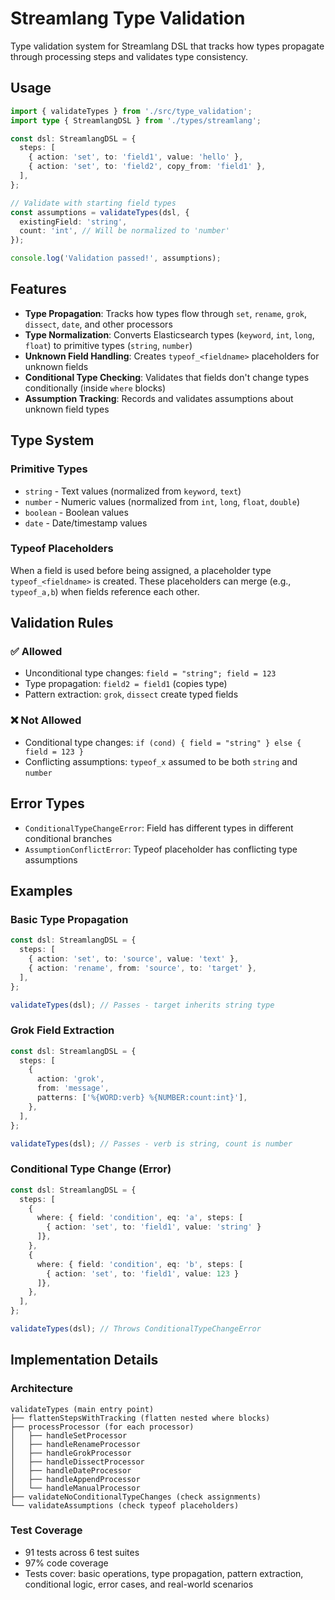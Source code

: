# Streamlang Type Validation

Type validation system for Streamlang DSL that tracks how types propagate through processing steps and validates type consistency.

## Usage

```typescript
import { validateTypes } from './src/type_validation';
import type { StreamlangDSL } from './types/streamlang';

const dsl: StreamlangDSL = {
  steps: [
    { action: 'set', to: 'field1', value: 'hello' },
    { action: 'set', to: 'field2', copy_from: 'field1' },
  ],
};

// Validate with starting field types
const assumptions = validateTypes(dsl, {
  existingField: 'string',
  count: 'int', // Will be normalized to 'number'
});

console.log('Validation passed!', assumptions);
```

## Features

- **Type Propagation**: Tracks how types flow through `set`, `rename`, `grok`, `dissect`, `date`, and other processors
- **Type Normalization**: Converts Elasticsearch types (`keyword`, `int`, `long`, `float`) to primitive types (`string`, `number`)
- **Unknown Field Handling**: Creates `typeof_<fieldname>` placeholders for unknown fields
- **Conditional Type Checking**: Validates that fields don't change types conditionally (inside `where` blocks)
- **Assumption Tracking**: Records and validates assumptions about unknown field types

## Type System

### Primitive Types
- `string` - Text values (normalized from `keyword`, `text`)
- `number` - Numeric values (normalized from `int`, `long`, `float`, `double`)
- `boolean` - Boolean values
- `date` - Date/timestamp values

### Typeof Placeholders
When a field is used before being assigned, a placeholder type `typeof_<fieldname>` is created. These placeholders can merge (e.g., `typeof_a,b`) when fields reference each other.

## Validation Rules

### ✅ Allowed
- Unconditional type changes: `field = "string"; field = 123`
- Type propagation: `field2 = field1` (copies type)
- Pattern extraction: `grok`, `dissect` create typed fields

### ❌ Not Allowed
- Conditional type changes: `if (cond) { field = "string" } else { field = 123 }`
- Conflicting assumptions: `typeof_x` assumed to be both `string` and `number`

## Error Types

- `ConditionalTypeChangeError`: Field has different types in different conditional branches
- `AssumptionConflictError`: Typeof placeholder has conflicting type assumptions

## Examples

### Basic Type Propagation
```typescript
const dsl: StreamlangDSL = {
  steps: [
    { action: 'set', to: 'source', value: 'text' },
    { action: 'rename', from: 'source', to: 'target' },
  ],
};

validateTypes(dsl); // Passes - target inherits string type
```

### Grok Field Extraction
```typescript
const dsl: StreamlangDSL = {
  steps: [
    {
      action: 'grok',
      from: 'message',
      patterns: ['%{WORD:verb} %{NUMBER:count:int}'],
    },
  ],
};

validateTypes(dsl); // Passes - verb is string, count is number
```

### Conditional Type Change (Error)
```typescript
const dsl: StreamlangDSL = {
  steps: [
    {
      where: { field: 'condition', eq: 'a', steps: [
        { action: 'set', to: 'field1', value: 'string' }
      ]},
    },
    {
      where: { field: 'condition', eq: 'b', steps: [
        { action: 'set', to: 'field1', value: 123 }
      ]},
    },
  ],
};

validateTypes(dsl); // Throws ConditionalTypeChangeError
```

## Implementation Details

### Architecture
```
validateTypes (main entry point)
├── flattenStepsWithTracking (flatten nested where blocks)
├── processProcessor (for each processor)
│   ├── handleSetProcessor
│   ├── handleRenameProcessor
│   ├── handleGrokProcessor
│   ├── handleDissectProcessor
│   ├── handleDateProcessor
│   ├── handleAppendProcessor
│   └── handleManualProcessor
├── validateNoConditionalTypeChanges (check assignments)
└── validateAssumptions (check typeof placeholders)
```

### Test Coverage
- 91 tests across 6 test suites
- 97% code coverage
- Tests cover: basic operations, type propagation, pattern extraction, conditional logic, error cases, and real-world scenarios
